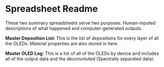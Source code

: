 <h1>Spreadsheet Readme</h1>

These two summary spreadsheets serve two purposes: Human-inputed descriptions of what happened and computer-generated outputs. 

<b> Master Deposition List: </b> This is the list of depositions for every layer of all the OLEDs. Material properties are also stored in here. 

<b> Master OLED Log: </b> This is a list of all of the OLEDs by device and includes all of the output data and the deconvoluted (Spectrally separated data).
